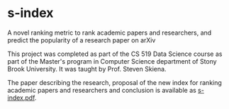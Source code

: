 # s-index
A novel ranking metric to rank academic papers and researchers, and predict the popularity of a research paper on arXiv

This project was completed as part of the CS 519 Data Science course as part of the Master's program in Computer Science department of Stony Brook University. It was taught by Prof. Steven Skiena.

The paper describing the research, proposal of the new index for ranking academic papers and researchers and conclusion is available as [s-index.pdf](https://github.com/ankitaggarwal011/s-index/blob/master/s-index.pdf).
